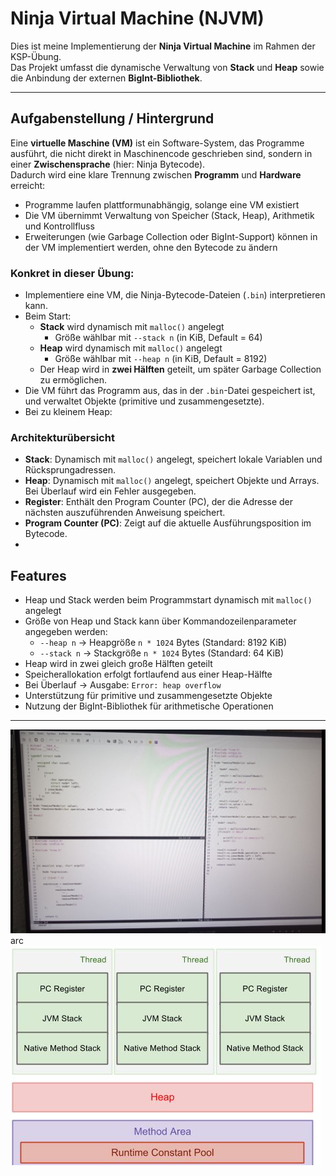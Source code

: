 # Ninja Virtual Machine (NJVM)

Dies ist meine Implementierung der **Ninja Virtual Machine** im Rahmen der KSP-Übung.  
Das Projekt umfasst die dynamische Verwaltung von **Stack** und **Heap** sowie die Anbindung der externen **BigInt-Bibliothek**.

---
## Aufgabenstellung / Hintergrund

Eine **virtuelle Maschine (VM)** ist ein Software-System, das Programme ausführt, die nicht direkt in Maschinencode geschrieben sind, sondern in einer **Zwischensprache** (hier: Ninja Bytecode).  
Dadurch wird eine klare Trennung zwischen **Programm** und **Hardware** erreicht:

- Programme laufen plattformunabhängig, solange eine VM existiert
- Die VM übernimmt Verwaltung von Speicher (Stack, Heap), Arithmetik und Kontrollfluss
- Erweiterungen (wie Garbage Collection oder BigInt-Support) können in der VM implementiert werden, ohne den Bytecode zu ändern

### Konkret in dieser Übung:
- Implementiere eine VM, die Ninja-Bytecode-Dateien (`.bin`) interpretieren kann.
- Beim Start:
  - **Stack** wird dynamisch mit `malloc()` angelegt  
    - Größe wählbar mit `--stack n` (in KiB, Default = 64)
  - **Heap** wird dynamisch mit `malloc()` angelegt  
    - Größe wählbar mit `--heap n` (in KiB, Default = 8192)
  - Der Heap wird in **zwei Hälften** geteilt, um später Garbage Collection zu ermöglichen.
- Die VM führt das Programm aus, das in der `.bin`-Datei gespeichert ist, und verwaltet Objekte (primitive und zusammengesetzte).
- Bei zu kleinem Heap:
### Architekturübersicht

- **Stack**: Dynamisch mit `malloc()` angelegt, speichert lokale Variablen und Rücksprungadressen.
- **Heap**: Dynamisch mit `malloc()` angelegt, speichert Objekte und Arrays. Bei Überlauf wird ein Fehler ausgegeben.
- **Register**: Enthält den Program Counter (PC), der die Adresse der nächsten auszuführenden Anweisung speichert.
- **Program Counter (PC)**: Zeigt auf die aktuelle Ausführungsposition im Bytecode.
- 
## Features
- Heap und Stack werden beim Programmstart dynamisch mit `malloc()` angelegt
- Größe von Heap und Stack kann über Kommandozeilenparameter angegeben werden:
  - `--heap n` → Heapgröße `n * 1024` Bytes (Standard: 8192 KiB)
  - `--stack n` → Stackgröße `n * 1024` Bytes (Standard: 64 KiB)
- Heap wird in zwei gleich große Hälften geteilt  
- Speicherallokation erfolgt fortlaufend aus einer Heap-Hälfte  
- Bei Überlauf → Ausgabe: `Error: heap overflow`  
- Unterstützung für primitive und zusammengesetzte Objekte  
- Nutzung der BigInt-Bibliothek für arithmetische Operationen

---
![Baum Screenshot](assets/ksp.png)arc
![Architektur Screenshot](assets/arc.png)


